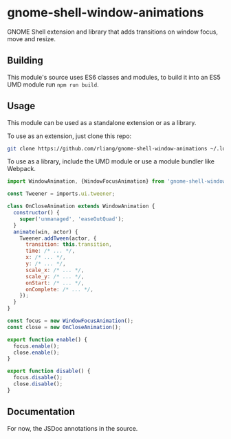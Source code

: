 # gnome-shell-window-animations

GNOME Shell extension and library that adds transitions on window focus, move
and resize.

## Building

This module's source uses ES6 classes and modules, to build it into an ES5 UMD
module run `npm run build`.

## Usage

This module can be used as a standalone extension or as a library.

To use as an extension, just clone this repo:

```sh
git clone https://github.com/rliang/gnome-shell-window-animations ~/.local/share/gnome-shell/extensions/window-animations@rliang.github.com
```

To use as a library, include the UMD module or use a module bundler like
Webpack.

```javascript
import WindowAnimation, {WindowFocusAnimation} from 'gnome-shell-window-animations';

const Tweener = imports.ui.tweener;

class OnCloseAnimation extends WindowAnimation {
  constructor() {
    super('unmanaged', 'easeOutQuad');
  }
  animate(win, actor) {
    Tweener.addTween(actor, {
      transition: this.transition,
      time: /* ... */,
      x: /* ... */,
      y: /* ... */,
      scale_x: /* ... */,
      scale_y: /* ... */,
      onStart: /* ... */,
      onComplete: /* ... */,
    });
  }
}

const focus = new WindowFocusAnimation();
const close = new OnCloseAnimation();

export function enable() {
  focus.enable();
  close.enable();
}

export function disable() {
  focus.disable();
  close.disable();
}
```

## Documentation

For now, the JSDoc annotations in the source.
